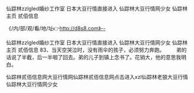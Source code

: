 仙踪林zzlgled婚纱工作室
日本大豆行情直接进入
仙踪林大豆行情网少女
仙踪林主页 贰佰信息


《/内/部/观/看/地/址👉http://d8s8.com》--

仙踪林zzlgled婚纱工作室
日本大豆行情直接进入
仙踪林大豆行情网少女
仙踪林主页 贰佰信息
		83、当天空哭泣时，没有雨伞的孩子，必须努力奔跑。
　　弟的话说了半截，后一半咽了回去。弟的儿子到镇上念书了。花销大，他的意思我明白。





仙踪林贰佰信息网大豆行情网仙踪林贰佰信息网点击进入xzl仙踪林老狼大豆行情仙踪林大豆行情网少女
